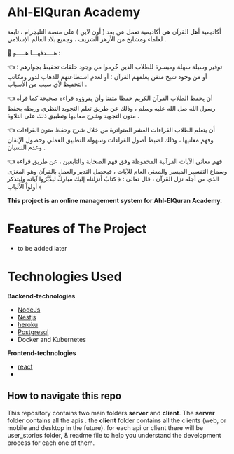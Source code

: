 # Ahl-ElQuran Academy

أكاديمية أهل القرآن هى أكاديمية تعمل عن بعد ( أون لاين ) على منصة التليجرام ، تابعة لعلماء ومشايخ من الأزهر الشريف ، وجميع بلاد العالم الإسلامي .

📍 هــــدفهـــا هـــــو :

👈 توفير وسيلة سهلة وميسرة للطلاب الذين حُرِموا من وجود حلقات تحفيظ بجوارهم ؛ أو من وجود شيخ متقن يعلمهم القرآن ؛ أو لعدم استطاعتهم للذهاب لدور ومكاتب التحفيظ لأي سبب من الأسباب .

👈 أن يحفظ الطلاب القرآن الكريم حفظا متقنا وأن يقرؤوه قراءة صحيحة كما قرأه رسول الله صل الله عليه وسلم ، وذلك عن طريق تعلم التجويد النظري وربطه بحفظ متون التجويد وشرح معانيها وتطبيق ذلك على التلاوة .

👈 أن يتعلم الطلاب القراءات العشر المتواترة من خلال شرح وحفظ متون القراءات وفهم معانيها ، وذلك لضبط أصول القراءات وسهولة التطبيق العملي وحصول الإتقان وعدم النسيان .

👈 فهم معاني الآيات القرآنية المحفوظة وفق فهم الصحابة والتابعين ، عن طريق قراءة وسماع التفسير الميسر والمعنى العام للآيات ، فيحصل التدبر والعمل بالقرآن وهو المغزى الذي من أجله نزل القرآن ، قال تعالى : ﴿ كتابٌ أنزلناه إليك مباركٌ ليدَّبَّرُوا آياته ولِيتذكر أولواْ الألباب ﴾

**This project is an online management system for Ahl-ElQuran Academy.**

# Features of The Project

- to be added later

# Technologies Used

**Backend-technologies**

- [NodeJs](https://nodejs.org/)
- [Nestjs](https://nestjs.com/)
- [heroku](https://heroku.com)
- [Postgresql](https://www.postgresql.org/)
- Docker and Kubernetes

**Frontend-technologies**

- [react](https://angular.io/)
-

## How to navigate this repo

This repository contains two main folders **server** and **client**.
The **server** folder contains all the apis .
the **client** folder contains all the clients (web, or mobile and desktop in the future).
for each api or client there will be user_stories folder, & readme file to help you understand the development process for each one of them.
